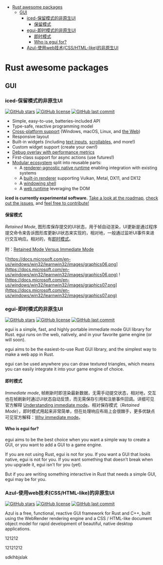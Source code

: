 - [Rust awesome packages](#rust-awesome-packages)
  - [GUI](#gui)
    - [iced-保留模式的非原生UI](#iced-保留模式的非原生ui)
      - [保留模式](#保留模式)
    - [egui-即时模式的非原生UI](#egui-即时模式的非原生ui)
      - [即时模式](#即时模式)
      - [Who is egui for?](#who-is-egui-for)
    - [Azul-使用web技术(CSS/HTML-like)的非原生UI](#azul-使用web技术csshtml-like的非原生ui)

# Rust awesome packages

## GUI

### iced-保留模式的非原生UI

[![GitHub stars](https://img.shields.io/github/stars/iced-rs/iced?style=flat-square)](https://github.com/iced-rs/iced/stargazers)
[![GitHub license](https://img.shields.io/github/license/iced-rs/iced?style=flat-square)](https://github.com/iced-rs/iced/blob/master/LICENSE)
[![GitHub last commit](https://img.shields.io/github/last-commit/iced-rs/iced?style=flat-square)](https://github.com/iced-rs/iced/commits)

- Simple, easy-to-use, batteries-included API
- Type-safe, reactive programming model
- [Cross-platform support](https://github.com/hecrj/iced/blob/master/docs/images/todos_desktop.jpg?raw=true) (Windows, macOS, Linux, and [the Web](https://iced.rs/))
- Responsive layout
- Built-in widgets (including [text inputs](https://gfycat.com/alertcalmcrow-rust-gui), [scrollables](https://gfycat.com/perkybaggybaboon-rust-gui), and more!)
- Custom widget support (create your own!)
- [Debug overlay with performance metrics](https://gfycat.com/incredibledarlingbee)
- First-class support for async actions (use futures!)
- [Modular ecosystem](https://github.com/hecrj/iced/blob/master/ECOSYSTEM.md) split into reusable parts:
    - A [renderer-agnostic native runtime](https://github.com/hecrj/iced/tree/master/native) enabling integration with existing systems
    - A [built-in renderer](https://github.com/hecrj/iced/tree/master/wgpu) supporting Vulkan, Metal, DX11, and DX12
    - A [windowing shell](https://github.com/hecrj/iced/tree/master/winit)
    - A [web runtime](https://github.com/hecrj/iced/tree/master/web) leveraging the DOM

**iced is currently experimental software.** [Take a look at the roadmap](https://github.com/hecrj/iced/blob/master/ROADMAP.md), [check out the issues](https://github.com/hecrj/iced/issues), and [feel free to contribute!](https://github.com/iced-rs/iced#contributing--feedback)

#### 保留模式

*Retained Mode*, 图形库保存提交的UI状态，用于帧自动渲染，UI更新是通过程序提交命令来告诉图形库更新UI状态来实现的，相对地，一般通过监听UI事件来进行交互响应。相对的，有[即时模式](#即时模式)。

附：[Retained Mode Versus Immediate Mode](https://docs.microsoft.com/en-us/windows/win32/learnwin32/retained-mode-versus-immediate-mode)

![https://docs.microsoft.com/en-us/windows/win32/learnwin32/images/graphics06.png](https://docs.microsoft.com/en-us/windows/win32/learnwin32/images/graphics06.png)
![https://docs.microsoft.com/en-us/windows/win32/learnwin32/images/graphics07.png](https://docs.microsoft.com/en-us/windows/win32/learnwin32/images/graphics07.png)

### egui-即时模式的非原生UI

[![GitHub stars](https://img.shields.io/github/stars/emilk/egui?style=flat-square)](https://github.com/emilk/egui/stargazers)
[![GitHub license](https://img.shields.io/github/license/emilk/egui?style=flat-square)](https://github.com/emilk/egui/blob/master/LICENSE-MIT)
[![GitHub last commit](https://img.shields.io/github/last-commit/emilk/egui?style=flat-square)](https://github.com/emilk/egui/commits)

egui is a simple, fast, and highly portable immediate mode GUI library for Rust. egui runs on the web, natively, and in your favorite game engine (or will soon).

egui aims to be the easiest-to-use Rust GUI library, and the simplest way to make a web app in Rust.

egui can be used anywhere you can draw textured triangles, which means you can easily integrate it into your game engine of choice.

#### 即时模式

*Immediate mode*, 帧刷新时即渲染最新数据，无需手动提交状态，相对地，交互也在帧刷新时通过UI状态自动反馈，而无需保存引用和注册事件回调。详细可见官方解释 [Understanding immediate mode](https://docs.rs/egui/latest/egui/#understanding-immediate-mode)。相对保存模式（*Retained Mode*），即时模式用起来非常简单，但在处理响应布局上会很棘手，更多优缺点可见官方解释：[Why immediate mode](https://github.com/emilk/egui#why-immediate-mode)。

#### Who is egui for?

egui aims to be the best choice when you want a simple way to create a GUI, or you want to add a GUI to a game engine.

If you are not using Rust, egui is not for you. If you want a GUI that looks native, egui is not for you. If you want something that doesn't break when you upgrade it, egui isn't for you (yet).

But if you are writing something interactive in Rust that needs a simple GUI, egui may be for you.

### Azul-使用web技术(CSS/HTML-like)的非原生UI

[![GitHub stars](https://img.shields.io/github/stars/fschutt/azul?style=flat-square)](https://github.com/fschutt/azul/stargazers)
[![GitHub license](https://img.shields.io/github/license/fschutt/azul?style=flat-square)](https://github.com/fschutt/azul/blob/master/LICENSE)
[![GitHub last commit](https://img.shields.io/github/last-commit/fschutt/azul?style=flat-square)](https://github.com/fschutt/azul/commits)

Azul is a free, functional, reactive GUI framework for Rust and C++, built using the WebRender rendering engine and a CSS / HTML-like document object model for rapid development of beautiful, native desktop applications.

121212

12121212

sdklhbjslak